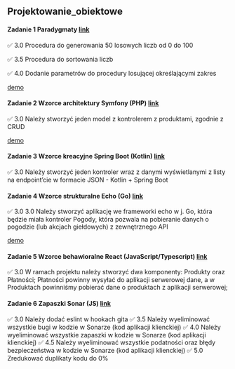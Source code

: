 ## Projektowanie_obiektowe

#### Zadanie 1 Paradygmaty [link](https://github.com/rozaxa/Projektowanie_obiektowe/tree/main/zadanie_1)

✅ 3.0 Procedura do generowania 50 losowych liczb od 0 do 100

✅ 3.5 Procedura do sortowania liczb

✅ 4.0 Dodanie parametrów do procedury losującej określającymi zakres

[demo](https://github.com/rozaxa/Projektowanie_obiektowe/blob/main/demos/zadanie_1.mov)


#### Zadanie 2 Wzorce architektury Symfony (PHP) [link](https://github.com/rozaxa/Projektowanie_obiektowe/tree/main/zadanie_2)

✅  3.0 Należy stworzyć jeden model z kontrolerem z produktami, zgodnie z
CRUD

[demo](https://github.com/rozaxa/Projektowanie_obiektowe/blob/main/demos/zadanie_2.mov)

#### Zadanie 3 Wzorce kreacyjne Spring Boot (Kotlin) [link](https://github.com/rozaxa/Projektowanie_obiektowe/tree/main/zadanie3)

✅  3.0 Należy stworzyć jeden kontroler wraz z danymi wyświetlanymi z
listy na endpoint’cie w formacie JSON - Kotlin + Spring Boot

#### Zadanie 4 Wzorce strukturalne Echo (Go) [link](https://github.com/rozaxa/Projektowanie_obiektowe/tree/main/zadanie_4)

✅  3.0 3.0 Należy stworzyć aplikację we frameworki echo w j. Go, która będzie
miała kontroler Pogody, która pozwala na pobieranie danych o pogodzie
(lub akcjach giełdowych) z zewnętrznego API

[demo](https://github.com/rozaxa/Projektowanie_obiektowe/blob/main/demos/zadanie_4.mov)


#### Zadanie 5 Wzorce behawioralne React (JavaScript/Typescript) [link]([https://github.com/rozaxa/Projektowanie_obiektowe/tree/main/zadanie_5](https://github.com/rozaxa/Projektowanie_obiektowe_zadanie_6_client/tree/main))

✅ 3.0 W ramach projektu należy stworzyć dwa komponenty: Produkty oraz
Płatności; Płatności powinny wysyłać do aplikacji serwerowej dane, a w
Produktach powinniśmy pobierać dane o produktach z aplikacji
serwerowej;

#### Zadanie 6 Zapaszki Sonar (JS) [link](https://github.com/rozaxa/Projektowanie_obiektowe/tree/main/zadanie_5)

✅ 3.0 Należy dodać eslint w hookach gita
✅ 3.5 Należy wyeliminować wszystkie bugi w kodzie w Sonarze (kod
aplikacji klienckiej)
✅ 4.0 Należy wyeliminować wszystkie zapaszki w kodzie w Sonarze (kod
aplikacji klienckiej)
✅ 4.5 Należy wyeliminować wszystkie podatności oraz błędy bezpieczeństwa
w kodzie w Sonarze (kod aplikacji klienckiej)
✅ 5.0 Zredukować duplikaty kodu do 0%
